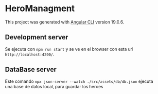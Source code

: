 # HeroManagment

This project was generated with [Angular CLI](https://github.com/angular/angular-cli) version 19.0.6.

## Development server
Se ejecuta con  `npm run start` y se ve en el browser con esta url `http://localhost:4200/`. 

## DataBase server
Este comando `npx json-server --watch ./src/assets/db/db.json` ejecuta una base de datos local, para guardar los heroes
